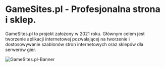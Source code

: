 # GameSites.pl - Profesjonalna strona i sklep.

GameSites.pl to projekt założony w 2021 roku. Głównym celem jest tworzenie aplikacji internetowej pozwalającej na tworzenie i dostosowywanie szablonów stron internetowych oraz sklepów dla serwerów gier.

![GameSites.pl-Banner](https://cdn.discordapp.com/attachments/900634845653401621/964615957270130699/unknown.png)

